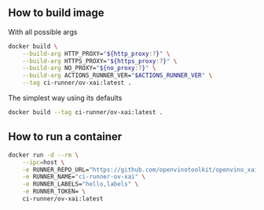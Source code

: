## How to build image

With all possible args

```bash
docker build \
    --build-arg HTTP_PROXY="${http_proxy:?}" \
    --build-arg HTTPS_PROXY="${https_proxy:?}" \
    --build-arg NO_PROXY="${no_proxy:?}" \
    --build-arg ACTIONS_RUNNER_VER="$ACTIONS_RUNNER_VER" \
    --tag ci-runner/ov-xai:latest .
```

The simplest way using its defaults

```bash
docker build --tag ci-runner/ov-xai:latest .
```

## How to run a container

```bash
docker run -d --rm \
    --ipc=host \
    -e RUNNER_REPO_URL="https://github.com/openvinotoolkit/openvino_xai" \
    -e RUNNER_NAME="ci-runner-ov-xai" \
    -e RUNNER_LABELS="hello,labels" \
    -e RUNNER_TOKEN= \
    ci-runner/ov-xai:latest
```
